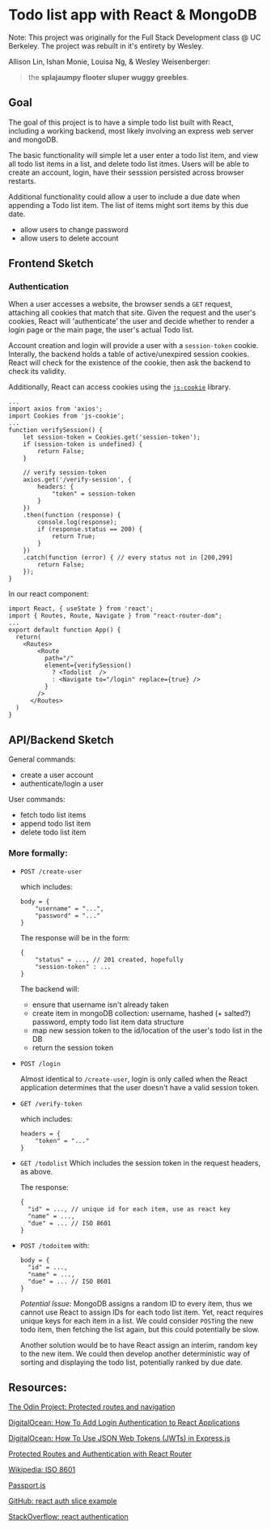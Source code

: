 # Todo list app with React & MongoDB

Note: This project was originally for the Full Stack Development class @ UC Berkeley. The project was rebuilt in it's entirety by Wesley.

Allison Lin, Ishan Monie, Louisa Ng, & Wesley Weisenberger:

> the **splajaumpy flooter sluper wuggy greebles**.

## Goal

The goal of this project is to have a simple todo list built with React, including a working backend, most likely involving an express web server and mongoDB.

The basic functionality will simple let a user enter a todo list item, and view all todo list items in a list, and delete todo list itmes. Users will be able to create an account, login, have their sesssion persisted across browser restarts.

Additional functionality could allow a user to include a due date when appending a Todo list item. The list of items might sort items by this due date.

- allow users to change password
- allow users to delete account

## Frontend Sketch

### Authentication

When a user accesses a website, the browser sends a `GET` request, attaching all cookies that match that site. Given the request and the user's cookies, React will 'authenticate' the user and decide whether to render a login page or the main page, the user's actual Todo list.

Account creation and login will provide a user with a `session-token` cookie. Interally, the backend holds a table of active/unexpired session cookies. React will check for the existence of the cookie, then ask the backend to check its validity.

Additionally, React can access cookies using the [`js-cookie`](https://www.npmjs.com/package/js-cookie) library.

```
...
import axios from 'axios';
import Cookies from 'js-cookie';
...
function verifySession() {
    let session-token = Cookies.get('session-token');
    if (session-token is undefined) {
        return False;
    }

    // verify session-token
    axios.get('/verify-session', {
        headers: {
            "token" = session-token
        }
    })
    .then(function (response) {
        console.log(response);
        if (response.status == 200) {
            return True;
        }
    })
    .catch(function (error) { // every status not in [200,299]
        return False;
    });
}
```

In our react component:

```
import React, { useState } from 'react';
import { Routes, Route, Navigate } from "react-router-dom";
...
export default function App() {
  return(
    <Routes>
        <Route
          path="/"
          element={verifySession()
            ? <Todolist  />
            : <Navigate to="/login" replace={true} />
          }
        />
      </Routes>
  )
}
```

## API/Backend Sketch

General commands:

- create a user account
- authenticate/login a user

User commands:

- fetch todo list items
- append todo list item
- delete todo list item

### More formally:

- `POST /create-user`

  which includes:

  ```
  body = {
      "username" = "...",
      "password" = "..."
  }
  ```

  The response will be in the form:

  ```
  {
      "status" = ..., // 201 created, hopefully
      "session-token" : ...
  }
  ```

  The backend will:

  - ensure that username isn't already taken
  - create item in mongoDB collection: username, hashed (+ salted?) password, empty todo list item data structure
  - map new session token to the id/location of the user's todo list in the DB
  - return the session token

- `POST /login`

  Almost identical to `/create-user`, login is only called when the React application determines that the user doesn't have a valid session token.

- `GET /verify-token`

  which includes:

  ```
  headers = {
      "token" = "..."
  }
  ```

- `GET /todolist`
  Which includes the session token in the request headers, as above.

  The response:

  ```
  {
    "id" = ..., // unique id for each item, use as react key
    "name" = ...,
    "due" = ... // ISO 8601
  }
  ```

- `POST /todoitem`
  with:

  ```
  body = {
    "id" = ...,
    "name" = ...,
    "due" = ... // ISO 8601
  }
  ```

  _Potential Issue:_ MongoDB assigns a random ID to every item, thus we cannot use React to assign IDs for each todo list item. Yet, react requires unique keys for each item in a list. We could consider `POST`ing the new todo item, then fetching the list again, but this could potentially be slow.

  Another solution would be to have React assign an interim, random key to the new item. We could then develop another deterministic way of sorting and displaying the todo list, potentially ranked by due date.

## Resources:

[The Odin Project: Protected routes and navigation](https://www.theodinproject.com/lessons/node-path-react-new-react-router#protected-routes-and-navigation)

[DigitalOcean: How To Add Login Authentication to React Applications](https://www.digitalocean.com/community/tutorials/how-to-add-login-authentication-to-react-applications#step-2-creating-a-token-api)

[DigitalOcean: How To Use JSON Web Tokens (JWTs) in Express.js](https://www.digitalocean.com/community/tutorials/nodejs-jwt-expressjs)

[Protected Routes and Authentication with React Router](https://ui.dev/react-router-protected-routes-authentication)

[Wikipedia: ISO 8601](https://en.wikipedia.org/wiki/ISO_8601)

[Passport.js](https://www.passportjs.org/)

[GitHub: react auth slice example](https://github.com/iammanishshrma/react-protected-routes/blob/master/src/store/slices/auth/authSlice.js)

[StackOverflow: react authentication](https://stackoverflow.com/questions/72371670/how-do-i-setup-a-backend-such-as-node-js-express-with-reactusing-vite-also-how)
